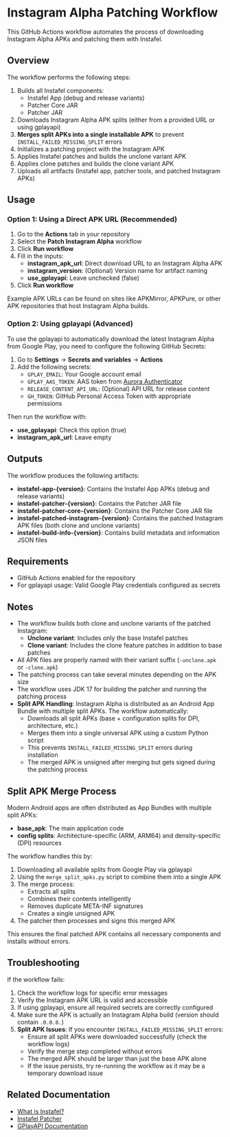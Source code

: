 # Instagram Alpha Patching Workflow

This GitHub Actions workflow automates the process of downloading Instagram Alpha APKs and patching them with Instafel.

## Overview

The workflow performs the following steps:
1. Builds all Instafel components:
   - Instafel App (debug and release variants)
   - Patcher Core JAR
   - Patcher JAR
2. Downloads Instagram Alpha APK splits (either from a provided URL or using gplayapi)
3. **Merges split APKs into a single installable APK** to prevent `INSTALL_FAILED_MISSING_SPLIT` errors
4. Initializes a patching project with the Instagram APK
5. Applies Instafel patches and builds the unclone variant APK
6. Applies clone patches and builds the clone variant APK
7. Uploads all artifacts (Instafel app, patcher tools, and patched Instagram APKs)

## Usage

### Option 1: Using a Direct APK URL (Recommended)

1. Go to the **Actions** tab in your repository
2. Select the **Patch Instagram Alpha** workflow
3. Click **Run workflow**
4. Fill in the inputs:
   - **instagram_apk_url**: Direct download URL to an Instagram Alpha APK
   - **instagram_version**: (Optional) Version name for artifact naming
   - **use_gplayapi**: Leave unchecked (false)
5. Click **Run workflow**

Example APK URLs can be found on sites like APKMirror, APKPure, or other APK repositories that host Instagram Alpha builds.

### Option 2: Using gplayapi (Advanced)

To use the gplayapi to automatically download the latest Instagram Alpha from Google Play, you need to configure the following GitHub Secrets:

1. Go to **Settings** → **Secrets and variables** → **Actions**
2. Add the following secrets:
   - `GPLAY_EMAIL`: Your Google account email
   - `GPLAY_AAS_TOKEN`: AAS token from [Aurora Authenticator](https://github.com/whyorean/Authenticator/releases/latest)
   - `RELEASE_CONTENT_API_URL`: (Optional) API URL for release content
   - `GH_TOKEN`: GitHub Personal Access Token with appropriate permissions

Then run the workflow with:
- **use_gplayapi**: Check this option (true)
- **instagram_apk_url**: Leave empty

## Outputs

The workflow produces the following artifacts:

- **instafel-app-{version}**: Contains the Instafel App APKs (debug and release variants)
- **instafel-patcher-{version}**: Contains the Patcher JAR file
- **instafel-patcher-core-{version}**: Contains the Patcher Core JAR file
- **instafel-patched-instagram-{version}**: Contains the patched Instagram APK files (both clone and unclone variants)
- **instafel-build-info-{version}**: Contains build metadata and information JSON files

## Requirements

- GitHub Actions enabled for the repository
- For gplayapi usage: Valid Google Play credentials configured as secrets

## Notes

- The workflow builds both clone and unclone variants of the patched Instagram:
  - **Unclone variant**: Includes only the base Instafel patches
  - **Clone variant**: Includes the clone feature patches in addition to base patches
- All APK files are properly named with their variant suffix (`-unclone.apk` or `-clone.apk`)
- The patching process can take several minutes depending on the APK size
- The workflow uses JDK 17 for building the patcher and running the patching process
- **Split APK Handling**: Instagram Alpha is distributed as an Android App Bundle with multiple split APKs. The workflow automatically:
  - Downloads all split APKs (base + configuration splits for DPI, architecture, etc.)
  - Merges them into a single universal APK using a custom Python script
  - This prevents `INSTALL_FAILED_MISSING_SPLIT` errors during installation
  - The merged APK is unsigned after merging but gets signed during the patching process

## Split APK Merge Process

Modern Android apps are often distributed as App Bundles with multiple split APKs:
- **base_apk**: The main application code
- **config splits**: Architecture-specific (ARM, ARM64) and density-specific (DPI) resources

The workflow handles this by:
1. Downloading all available splits from Google Play via gplayapi
2. Using the `merge_split_apks.py` script to combine them into a single APK
3. The merge process:
   - Extracts all splits
   - Combines their contents intelligently
   - Removes duplicate META-INF signatures
   - Creates a single unsigned APK
4. The patcher then processes and signs this merged APK

This ensures the final patched APK contains all necessary components and installs without errors.

## Troubleshooting

If the workflow fails:

1. Check the workflow logs for specific error messages
2. Verify the Instagram APK URL is valid and accessible
3. If using gplayapi, ensure all required secrets are correctly configured
4. Make sure the APK is actually an Instagram Alpha build (version should contain `.0.0.0.`)
5. **Split APK Issues**: If you encounter `INSTALL_FAILED_MISSING_SPLIT` errors:
   - Ensure all split APKs were downloaded successfully (check the workflow logs)
   - Verify the merge step completed without errors
   - The merged APK should be larger than just the base APK alone
   - If the issue persists, try re-running the workflow as it may be a temporary download issue

## Related Documentation

- [What is Instafel?](https://instafel.app/wiki/what-is-instafel)
- [Instafel Patcher](https://instafel.app/wiki/instafel-patcher)
- [GPlayAPI Documentation](../gplayapi/README.md)
